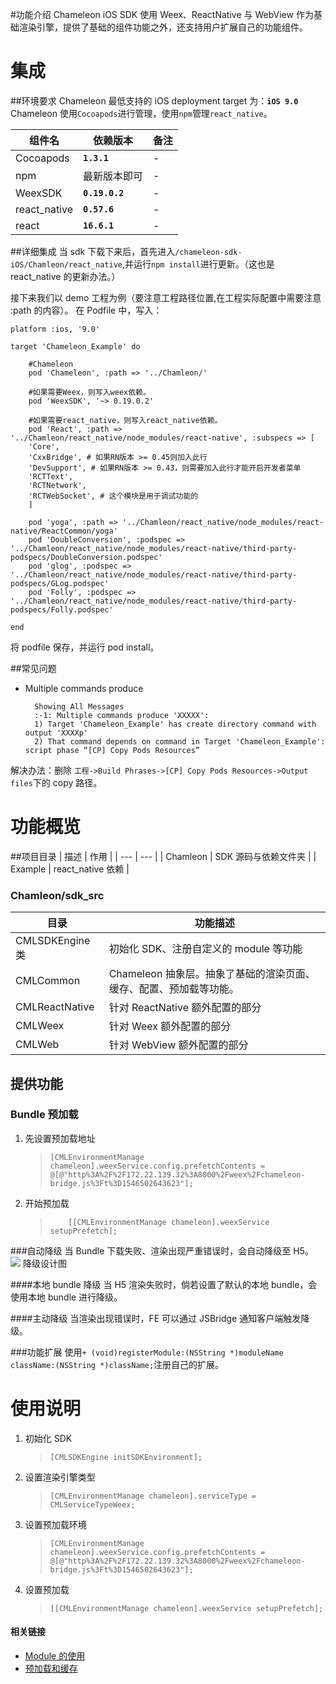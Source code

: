 #功能介绍
Chameleon iOS SDK 使用 Weex、ReactNative 与 WebView 作为基础渲染引擎，提供了基础的组件功能之外，还支持用户扩展自己的功能组件。

# 集成

##环境要求
Chameleon 最低支持的 iOS deployment target 为：**`iOS 9.0`**
Chameleon 使用`Cocoapods`进行管理，使用`npm`管理`react_native`。

| 组件名       | 依赖版本       | 备注 |
| ------------ | -------------- | ---- |
| Cocoapods    | **`1.3.1`**    | -    |
| npm          | 最新版本即可   | -    |
| WeexSDK      | **`0.19.0.2`** | -    |
| react_native | **`0.57.6`**   | -    |
| react        | **`16.6.1`**   | -    |

##详细集成
当 sdk 下载下来后，首先进入`/chameleon-sdk-iOS/Chamleon/react_native`,并运行`npm install`进行更新。（这也是 react_native 的更新办法。）

接下来我们以 demo 工程为例（要注意工程路径位置,在工程实际配置中需要注意 :path 的内容）。
在 Podfile 中，写入：

    platform :ios, '9.0'

    target 'Chameleon_Example' do

        #Chameleon
        pod 'Chameleon', :path => '../Chamleon/'

        #如果需要Weex，则写入weex依赖。
        pod 'WeexSDK', '~> 0.19.0.2'

        #如果需要react_native，则写入react_native依赖。
        pod 'React', :path => '../Chamleon/react_native/node_modules/react-native', :subspecs => [
        'Core',
        'CxxBridge', # 如果RN版本 >= 0.45则加入此行
        'DevSupport', # 如果RN版本 >= 0.43，则需要加入此行才能开启开发者菜单
        'RCTText',
        'RCTNetwork',
        'RCTWebSocket', # 这个模块是用于调试功能的
        ]

        pod 'yoga', :path => '../Chamleon/react_native/node_modules/react-native/ReactCommon/yoga'
        pod 'DoubleConversion', :podspec => '../Chamleon/react_native/node_modules/react-native/third-party-podspecs/DoubleConversion.podspec'
        pod 'glog', :podspec => '../Chamleon/react_native/node_modules/react-native/third-party-podspecs/GLog.podspec'
        pod 'Folly', :podspec => '../Chamleon/react_native/node_modules/react-native/third-party-podspecs/Folly.podspec'

    end

将 podfile 保存，并运行 pod install。

##常见问题

- Multiple commands produce

        Showing All Messages
        :-1: Multiple commands produce 'XXXXX':
        1) Target 'Chameleon_Example' has create directory command with output 'XXXXp'
        2) That command depends on command in Target 'Chameleon_Example': script phase “[CP] Copy Pods Resources”

解决办法：删除 `工程->Build Phrases->[CP] Copy Pods Resources->Output files`下的 copy 路径。

# 功能概览

##项目目录
| 描述 | 作用 |
| --- | --- |
| Chamleon | SDK 源码与依赖文件夹 |
| Example | react_native 依赖 |

### Chamleon/sdk_src

| 目录            | 功能描述                                                           |
| --------------- | ------------------------------------------------------------------ |
| CMLSDKEngine 类 | 初始化 SDK、注册自定义的 module 等功能                             |
| CMLCommon       | Chameleon 抽象层。抽象了基础的渲染页面、缓存、配置、预加载等功能。 |
| CMLReactNative  | 针对 ReactNative 额外配置的部分                                    |
| CMLWeex         | 针对 Weex 额外配置的部分                                           |
| CMLWeb          | 针对 WebView 额外配置的部分                                        |

## 提供功能

### Bundle 预加载

1.  先设置预加载地址

    >     [CMLEnvironmentManage chameleon].weexService.config.prefetchContents = @[@"http%3A%2F%2F172.22.139.32%3A8000%2Fweex%2Fchameleon-bridge.js%3Ft%3D1546502643623"];

1.  开始预加载
    >         [[CMLEnvironmentManage chameleon].weexService setupPrefetch];

###自动降级
当 Bundle 下载失败、渲染出现严重错误时，会自动降级至 H5。
![](../chameleon_client/imgs/downgrade_design_ios.png)
降级设计图

####本地 bundle 降级
当 H5 渲染失败时，倘若设置了默认的本地 bundle，会使用本地 bundle 进行降级。

####主动降级
当渲染出现错误时，FE 可以通过 JSBridge 通知客户端触发降级。

###功能扩展
使用`+ (void)registerModule:(NSString *)moduleName className:(NSString *)className;`注册自己的扩展。

# 使用说明

1.  初始化 SDK

    >     [CMLSDKEngine initSDKEnvironment];

2.  设置渲染引擎类型

    >     [CMLEnvironmentManage chameleon].serviceType = CMLServiceTypeWeex;

3.  设置预加载环境

    >     [CMLEnvironmentManage chameleon].weexService.config.prefetchContents = @[@"http%3A%2F%2F172.22.139.32%3A8000%2Fweex%2Fchameleon-bridge.js%3Ft%3D1546502643623"];

4.  设置预加载
    >     [[CMLEnvironmentManage chameleon].weexService setupPrefetch];

#### 相关链接

- [Module 的使用](/chameleon_client/ios/module.html)
- [预加载和缓存](/chameleon_client/ios/cache.html)
